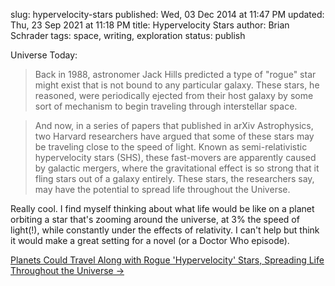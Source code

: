 slug: hypervelocity-stars
published: Wed, 03 Dec 2014 at 11:47 PM
updated: Thu, 23 Sep 2021 at 11:18 PM
title: Hypervelocity Stars
author: Brian Schrader
tags: space, writing, exploration
status: publish

Universe Today:

> Back in 1988, astronomer Jack Hills predicted a type of "rogue" star might exist that is not bound to any particular galaxy. These stars, he reasoned, were periodically ejected from their host galaxy by some sort of mechanism to begin traveling through interstellar space.

> And now, in a series of papers that published in arXiv Astrophysics, two Harvard researchers have argued that some of these stars may be traveling close to the speed of light. Known as semi-relativistic hypervelocity stars (SHS), these fast-movers are apparently caused by galactic mergers, where the gravitational effect is so strong that it fling stars out of a galaxy entirely. These stars, the researchers say, may have the potential to spread life throughout the Universe.

Really cool. I find myself thinking about what life would be like on a planet orbiting a star that's zooming around the universe, at 3% the speed of light(!), while constantly under the effects of relativity. I can't help but think it would make a great setting for a novel (or a Doctor Who episode).

[Planets Could Travel Along with Rogue 'Hypervelocity' Stars, Spreading Life Throughout the Universe &#8594;](http://www.universetoday.com/116872/planets-could-travel-along-with-rogue-hypervelocity-stars-spreading-life-throughout-the-universe/)

